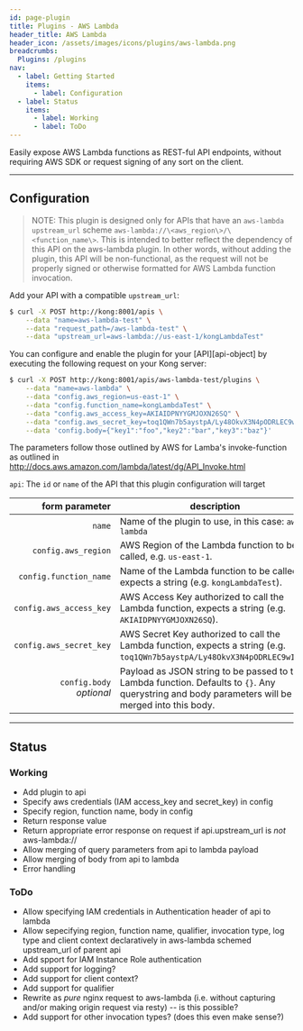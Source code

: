 ```yaml
---
id: page-plugin
title: Plugins - AWS Lambda
header_title: AWS Lambda
header_icon: /assets/images/icons/plugins/aws-lambda.png
breadcrumbs:
  Plugins: /plugins
nav:
  - label: Getting Started
    items:
      - label: Configuration
  - label: Status
    items:
      - label: Working
      - label: ToDo
---
```


Easily expose AWS Lambda functions as REST-ful API endpoints, without requiring AWS SDK or request signing of any sort on the client.

----

## Configuration
> NOTE: This plugin is designed only for APIs that have an `aws-lambda` `upstream_url` scheme `aws-lambda://\<aws_region\>/\<function_name\>`. This is intended to better reflect the dependency of this API on the aws-lambda plugin. In other words, without adding the plugin, this API will be non-functional, as the request will not be properly signed or otherwise formatted for AWS Lambda function invocation.

Add your API with a compatible `upstream_url`:

```bash
$ curl -X POST http://kong:8001/apis \
    --data "name=aws-lambda-test" \
    --data "request_path=/aws-lambda-test" \
    --data "upstream_url=aws-lambda://us-east-1/kongLambdaTest"
```

You can configure and enable the plugin for your [API][api-object] by executing the following request on your Kong server:

```bash
$ curl -X POST http://kong:8001/apis/aws-lambda-test/plugins \
    --data "name=aws-lambda" \
    --data "config.aws_region=us-east-1" \
    --data "config.function_name=kongLambdaTest" \
    --data "config.aws_access_key=AKIAIDPNYYGMJOXN26SQ" \
    --data "config.aws_secret_key=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" \
    --data 'config.body={"key1":"foo","key2":"bar","key3":"baz"}'
```

The parameters follow those outlined by AWS for Lamba's invoke-function as outlined in http://docs.aws.amazon.com/lambda/latest/dg/API_Invoke.html

`api`: The `id` or `name` of the API that this plugin configuration will target

form parameter                        | description
---:                                  | ---
`name`                                | Name of the plugin to use, in this case: `aws-lambda`
`config.aws_region`                   | AWS Region of the Lambda function to be called, e.g. `us-east-1`.
`config.function_name`                | Name of the Lambda function to be called, expects a string (e.g. `kongLambdaTest`).
`config.aws_access_key`               | AWS Access Key authorized to call the Lambda function, expects a string (e.g. `AKIAIDPNYYGMJOXN26SQ`).
`config.aws_secret_key`               | AWS Secret Key authorized to call the Lambda function, expects a string (e.g. `toq1QWn7b5aystpA/Ly48OkvX3N4pODRLEC9wINw`).
`config.body`<br>*optional*           | Payload as JSON string to be passed to the Lambda function. Defaults to `{}`. Any querystring and body parameters will be merged into this body.

----

## Status
### Working
- Add plugin to api
- Specify aws credentials (IAM access_key and secret_key) in config
- Specify region, function name, body in config
- Return response value
- Return appropriate error response on request if api.upstream_url is *not* aws-lambda://
- Allow merging of query parameters from api to lambda payload
- Allow merging of body from api to lambda
- Error handling

### ToDo
- Allow specifying IAM credentials in Authentication header of api to lambda
- Allow sepecifying region, function name, qualifier, invocation type, log type and client context declaratively in aws-lambda schemed upstream_url of parent api
- Add spport for IAM Instance Role authentication
- Add support for logging?
- Add support for client context?
- Add support for qualifier
- Rewrite as *pure* nginx request to aws-lambda (i.e. without capturing and/or making origin request via resty) -- is this possible?
- Add support for other invocation types? (does this even make sense?)
